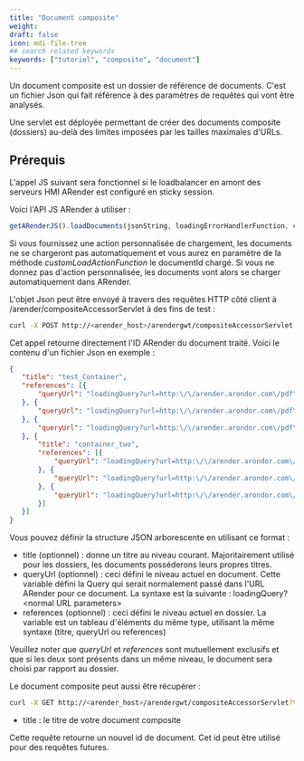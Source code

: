 ```yaml
---
title: "Document composite"
weight: 
draft: false
icon: mdi-file-tree
## search related keywords
keywords: ["tutoriel", "composite", "document"]
---
```


Un document composite est un dossier de référence de documents. 
C'est un fichier Json qui fait référence à des paramètres de requêtes qui vont être analysés. 

Une servlet est déployée permettant de
créer des documents composite (dossiers) au-delà des limites imposées
par les tailles maximales d'URLs.

## Prérequis

L'appel JS suivant sera fonctionnel si le loadbalancer en amont des serveurs HMI ARender est configuré en sticky session.

Voici l'API JS ARender à utiliser :

``` javascript
getARenderJS().loadDocuments(jsonString, loadingErrorHandlerFunction, customLoadActionFunction);
```

Si vous fournissez une action personnalisée de chargement, les documents
ne se chargeront pas automatiquement et vous aurez en paramètre de la
méthode *customLoadActionFunction* le documentId chargé. Si vous ne
donnez pas d'action personnalisée, les documents vont alors se charger
automatiquement dans ARender.

L'objet Json peut être envoyé à travers des requêtes HTTP côté client à
/arender/compositeAccessorServlet à des fins de test :

``` bash
curl -X POST http://<arender_host>/arendergwt/compositeAccessorServlet -d @test_openDoc_json.json --header "Content-Type: application/json"
```

Cet appel retourne directement l'ID ARender du document traité. Voici le
contenu d'un fichier Json en exemple :

``` json
{
   "title": "test_Container",
   "references": [{
       "queryUrl": "loadingQuery?url=http:\/\/arender.arondor.com\/pdf\/pdf\/cdsinternationalprivacypolicy.pdf"
   }, {
       "queryUrl": "loadingQuery?url=http:\/\/arender.arondor.com\/pdf\/pdf\/programme_de_stabilite_2012-2016.pdf"
   }, {
       "queryUrl": "loadingQuery?url=http:\/\/arender.arondor.com\/pdf\/pdf\/Pearson_-_Coder_Proprement_-_2009.pdf"
   }, {
       "title": "container_two",
       "references": [{
           "queryUrl": "loadingQuery?url=http:\/\/arender.arondor.com\/pdf\/pdf\/cdsinternationalprivacypolicy.pdf"
       }, {
           "queryUrl": "loadingQuery?url=http:\/\/arender.arondor.com\/pdf\/pdf\/programme_de_stabilite_2012-2016.pdf"
       }, {
           "queryUrl": "loadingQuery?url=http:\/\/arender.arondor.com\/pdf\/pdf\/Pearson_-_Coder_Proprement_-_2009.pdf"
       }]
   }]
}
```

Vous pouvez définir la structure JSON arborescente en utilisant ce
format :

- title (optionnel) : donne un titre au niveau courant.
  Majoritairement utilisé pour les dossiers, les documents
  posséderons leurs propres titres.
- queryUrl (optionnel) : ceci défini le niveau actuel en document.
  Cette variable défini la Query qui serait normalement passé dans
  l'URL ARender pour ce document. La syntaxe est la suivante :
  loadingQuery?<normal URL parameters\>
- references (optionnel) : ceci défini le niveau actuel en dossier.
  La variable est un tableau d'éléments du même type, utilisant la
  même syntaxe (titre, queryUrl ou references)

Veuillez noter que *queryUrl* et *references* sont mutuellement
exclusifs et que si les deux sont présents dans un même niveau, le
document sera choisi par rapport au dossier.


Le document composite peut aussi être récupérer :

``` bash
curl -X GET http://<arender_host>/arendergwt/compositeAccessorServlet?title=monTitre
```
* title : le titre de votre document composite

Cette requête retourne un nouvel id de document. Cet id peut être utilisé pour des requêtes futures.